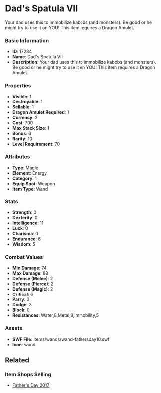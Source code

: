 # Dad's Spatula VII

Your dad uses this to immobilize kabobs (and monsters).  Be good or he might try to use it on YOU! This item requires a Dragon Amulet.

### Basic Information

- **ID**: 17284
- **Name**: Dad&#039;s Spatula VII
- **Description**: Your dad uses this to immobilize kabobs (and monsters).  Be good or he might try to use it on YOU! This item requires a Dragon Amulet.

### Properties

- **Visible**: 1
- **Destroyable**: 1
- **Sellable**: 1
- **Dragon Amulet Required**: 1
- **Currency**: 2
- **Cost**: 700
- **Max Stack Size**: 1
- **Bonus**: 6
- **Rarity**: 10
- **Level Requirement**: 70

### Attributes

- **Type**: Magic
- **Element**: Energy
- **Category**: 1
- **Equip Spot**: Weapon
- **Item Type**: Wand

### Stats

- **Strength**: 0
- **Dexterity**: 0
- **Intelligence**: 11
- **Luck**: 0
- **Charisma**: 0
- **Endurance**: 6
- **Wisdom**: 5

### Combat Values

- **Min Damage**: 74
- **Max Damage**: 88
- **Defense (Melee)**: 2
- **Defense (Pierce)**: 2
- **Defense (Magic)**: 2
- **Critical**: 6
- **Parry**: 0
- **Dodge**: 3
- **Block**: 0
- **Resistances**: Water,8,Metal,8,Immobility,5

### Assets

- **SWF File**: items/wands/wand-fathersday10.swf
- **Icon**: wand

## Related

### Item Shops Selling

- [Father's Day 2017](../item-shops/138-father-s-day-2017.md)

